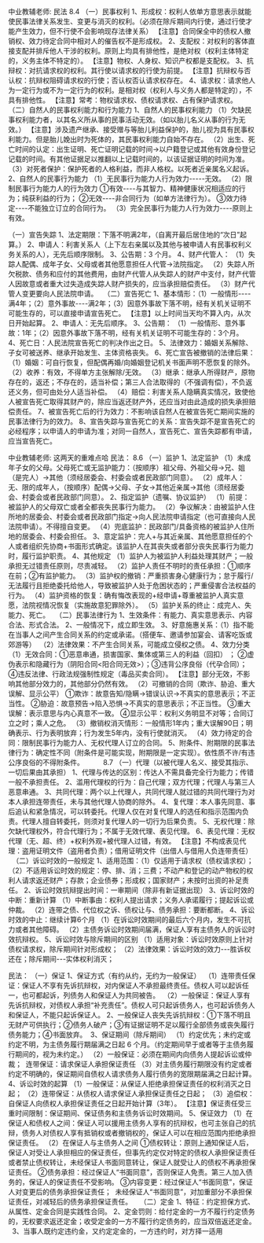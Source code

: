 中业教辅老师:
民法
8.4
（一）民事权利
1、形成权：权利人依单方意思表示就能使民事法律关系发生、变更与消灭的权利。（必须在除斥期间内行使，通过行使才能产生效力，但不行使不会影响现存法律关系）
【注意】合同保全中的债权人撤销权、效力待定合同中相对人的催告权不是形成权。
2、支配权：对权利的客体直接支配并排斥他人干涉的权利。原则上均具有排他性，是绝对权（权利主体特定的，义务主体不特定的）。
【注意】物权、人身权、知识产权都是支配权。
3、抗辩权：对抗请求权的权利。其行使以请求权的行使为前提。
【注意】抗辩权与否认权：抗辩权阻碍请求权的行使；否认权否认请求权存在。
4、请求权：请求他人为一定行为或不为一定行为的权利。是相对权（权利人与义务人都是特定的），不具有排他性。
【注意】常考：物权请求权、债权请求权、占有保护请求权。
 
（二）自然人的民事权利能力和行为能力
1、自然人的民事权利能力
（1）欠缺民事权利能力者，以其名义所从事的民事活动无效。（如以胎儿名义从事的行为无效。）
【注意】涉及遗产继承、接受赠与等胎儿利益保护的，胎儿视为具有民事权利能力。但是胎儿娩出时为死体的，其民事权利能力自始不存在。
（2）出生、死亡时间的认定：出生证明、死亡证明记载的时间→以户籍登记或其他有效身份登记记载的时间。有其他证据足以推翻以上记载时间的，以该证据证明的时间为准。
（3）对死者保护：保护死者的人格利益，而非人格权。以死者近亲属名义起诉。
2、自然人的民事行为能力
（1）无民事行为能力人行为效力-----无效。
（2）限制民事行为能力人的行为效力
①有效----与其智力、精神健康状况相适应的行为；纯获利益的行为；
②无效----非合同行为（如单方法律行为）。
③效力待定----不能独立订立的合同行为。
（3）完全民事行为能力人行为效力----原则上有效。


（一）宣告失踪
1、法定期限：下落不明满2年，（自离开最后居住地的“次日”起算。）
2、申请人：利害关系人（上下左右亲属以及其他与被申请人有民事权利义务关系的人），无先后顺序限制。
3、公告期：3 个月。
4、财产代管人：
（1）失踪人配偶、成年子女、父母或者其他愿意担任人代管→法院指定。
（2）失踪人所欠税款、债务和应付的其他费用，由财产代管人从失踪人的财产中支付，财产代管人因故意或者重大过失造成失踪人财产损失的，应当承担赔偿责任。
（3）财产代管人变更要向人民法院申请。
 
（二）宣告死亡 
1、基本情形：（1）一般情形----满4年；（2）意外事故----满2年；（3）因意外事故下落不明，经有关机关证明不可能生存的，可以直接申请宣告死亡。 
【注意】以上时间当天均不算入内，从次日开始起算。
2、申请人：无先后顺序。
3、公告期： （1）一般情形、意外事故：1年；（2）因意外事故下落不明，经有关机关证明不可能生存的：3个月。
4、死亡日：人民法院宣告死亡的判决作出之日。
5、法律效力：婚姻关系解除、子女可被送养、继承开始发生、主体资格丧失。
6、死亡宣告被撤销的法律后果：
（1）婚姻：可自行恢复，但配偶再婚/向婚姻登记机关书面声明不愿恢复的除外。
（2）收养：有效，不得单方主张解除/无效。
（3）继承：继承人所得财产，原物存在的，返还；不存在的，适当补偿；第三人合法取得的（不强调有偿），不负返还义务，但可由处分人适当补偿。
（4）赔偿：利害关系人隐瞒真实情况，致使他人被宣告死亡取得其财产的，除应当返还财产外，还应当对由此造成的损失承担赔偿责任。 
7、被宣告死亡后的行为效力：不影响该自然人在被宣告死亡期间实施的民事法律行为的效力。
8、宣告失踪与宣告死亡的关系：宣告失踪不是宣告死亡的必经程序；以申请人的申请为准；对同一自然人，宣告死亡、宣告失踪都有申请，应当宣告死亡。


中业教辅老师:
这两天的重难点哈
民法：
8.6
（一）监护
1、法定监护
（1）未成年子女的父母。父母死亡或无监护能力：（按顺序）祖父母、外祖父母→兄、姐（是完人）→其他（须经居委会、村委会或者民政部门同意）。
（2）成年人：无、限的成年人，（按顺序）配偶→父母、子女→其他近亲属→其他（须经居委会、村委会或者民政部门同意）。
2、指定监护（遗嘱、协议监护）
（1）前提：被监护人的父母双亡或者全都丧失民事行为能力。
（2）争议解决：由被监护人住所地的居委会、村委会或者民政部门指定→向人民法院申请指定（也可直接向人民法院申请）。不得擅自变更。
（4）兜底监护：民政部门/具备资格的被监护人住所地的居委会、村委会担任。
3、意定监护：完人+与其近亲属、其他愿意担任的个人或者组织先协商+书面形式确定。该监护人在其丧失或者部分丧失民事行为能力时，履行监护职责。
4、其他规定
（1）监护人为被监护人利益处理其财产；一般承担无过错责任原则，尽责减轻。
（2）监护人责任不明时的责任承担：①顺序在前；②有监护能力。
（3）监护权的撤销：严重损害身心健康行为；怠于履行/无法履行且拒绝委托给他人，导致被监护人处于危困状态的；严重侵害合法权益的行为。
（4）监护资格的恢复：确有悔改表现的+经申请+尊重被监护人真实意愿，法院视情况恢复（实施故意犯罪除外）。
（5）监护关系的终止：成完人、失能力、死亡。
 
（二）民事法律行为
1、生效条件：有能力、真实意思表示、内容合法、形式合法。
2、一般情况下，成立即生效。
3、好意施惠关系：（1）指不能在当事人之间产生合同关系的约定或承诺。（搭便车、邀请参加宴会、请客吃饭或郊游等）  （2）法律效果：不产生合同关系，可能成立侵权之债。
4、效力分类
（1）无效合同：①恶意串通，损害国家、集体或第三人的利益（回扣） ；
②虚伪表示和隐藏行为（阴阳合同<阳合同无效>）；③违背公序良俗（代孕合同）；④违反法律、行政法规强制性规定（毒品买卖合同）。
【注意】部分无效，不影响其他部分效力的，其他部分仍然有效。
（2）可撤销的合同（欺诈、胁迫、重大误解、显示公平）
①欺诈：故意告知/隐瞒→错误认识→不真实的意思表示；不正当性。
②胁迫：故意预告→陷入恐惧→不真实的意思表示；不正当性。
③重大误解：表示意思与内心真意不一致。
④显示公平：权利义务明显不对等；合同订立之时；乘人之危。
（3）撤销权消灭情形：一般情形1年内；重大误解90日；明确表示、行为表明放弃；行为发生5年内，没有行使就消灭。
（4）效力待定的合同：限制民事行为能力人、无权代理人订立的合同。
5、附条件、附期限的民事法律行为：确定性不同（附条件是可能实现，附期限是一定实现）。依性质不许/有违公序良俗的不得附条件。   
 
 
 
8.7
（一）代理（以被代理人名义、接受其指示、一切后果由其承担）
1、代理与传达的区别：传达人不需具备完全行为能力；传错一般不承担责任。 
2、滥用代理权的行为：自己代理；双方代理；代理人与第三人恶意串通。 
3、共同代理：两个以上代理人，共同代理人就过错的共同代理行为对本人承担连带责任，未与其他代理人协商的除外。
4、复代理：本人事先同意、事后追认和紧急情况，可以转委托。代理人仅在对复代理人的选任和指示范围内负责。代理人擅自转委托，则须对复代理人的一切行为后果负责。
5、无权代理：除欠缺代理权外，符合代理行为；不属于无效代理、表见代理。
6、表见代理：无权代理（无、超、终）+权利外观+被代理人过错，有效。
【注意】不构成表见代理：盗用证明文件（盗用者负责）；借用证明文件（出借人与借用人负连带责任）
 
（二）诉讼时效的一般规定
1、适用范围：（1）仅适用于请求权（债权请求权）；（2）不适用诉讼时效的规定：停、排、消；三费；不动产和登记的动产物权的权利人请求返还财产；存款；企业债券；形成权；国家财产；未按时出资的补足责任。
2、诉讼时效抗辩提出时间：一审期间（除非有新证据出现）
3、诉讼时效的中断：重新计算
（1）中断事由：权利人提出请求；义务人承诺履行；提起诉讼或仲裁。
（2）连带之债、代位权之诉、债权让与、债务承担：要断都断。
4、诉讼时效的中止：继续计算6个月
（1）在诉讼时效期间的最后六个月内，发生不可抗力或者其他障碍。
（2）主债务诉讼时效期间届满，保证人享有主债务人的诉讼时效抗辩权。
5、诉讼时效与除斥期间的区别
（1）适用对象：诉讼时效原则上针对债权请求权，除斥期间针对形成权；
（2）法律效果：诉讼时效的效力---胜诉权还在；除斥期间---实体权利消灭；

民法：
（一）保证
1、保证方式（有约从约，无约为一般保证） 
（1）连带责任保证：保证人不享有先诉抗辩权，对内保证人不承担最终责任。债权人可以起诉任一，也可都起诉，列债务人和保证人为共同被告。 
（2）一般保证：保证人享有先诉抗辩权，对债权人承担“补充责任”。债权人可只起诉债务人，也可起诉债务人和保证人，不能只起诉保证人。
2、一般保证人丧失先诉抗辩权：①下落不明且无财产可供执行；②债务人破产；③有证据证明不足以履行全部债务或丧失履行债务能力；④书面放弃。 
3、保证期间（除斥期间） 
（1）约定优先；未约定或约定不明，为主债务履行期届满之日起 6 个月。（约定期间早于或者等于主债务履行期间的，视为未约定。） 
（2）一般保证：必须在期间内向债务人提起诉讼或仲裁；
 连带保证：请求保证人承担保证责任
（3）对主债务履行期限没有约定或者约定不明确的，保证期间自债权人请求债务人履行债务的宽限期届满之日起计算。 
4、诉讼时效的起算 
（1）一般保证：从保证人拒绝承担保证责任的权利消灭之日起； 
（2）连带保证：从债权人请求保证人承担保证责任之日起；
（3）追偿权：自保证人向债权人承担保证责任之日起开始计算（3年）。
【注意】保证责任受三重时间限制：保证期间、保证债务和主债务诉讼时效期间。
5、保证效力
（1）在保证人和债权人之间：保证人可以援用主债务人享有的抗辩权，也可主张自己的抗辩，债务人对债权人享有抵销权或者撤销权的，保证人可以在相应范围内拒绝承担保证责任。
（2）在保证人与主债务人之间
①债权转让：原则上通知保证人后，保证人对受让人承担相应的保证责任，但事先约定仅对特定的债权人承担保证责任或者禁止债权转让，未经保证人书面同意转让，保证人就受让人的债权不再承担保证责任。
②债务承担：经过保证人“书面同意”，否则保证人免责。第三人加入债务的，保证人的保证责任不受影响。
③内容变更：经过保证人“书面同意”，保证人对变更后的债务承担保证责任； 
未经保证人“书面同意”，对加重部分不承担保证责任，对减轻后的债务承担保证责任。 
 
（二）定金
1、特征：约定担保方式、从属性、定金合同是实践性合同。
2、定金罚则：给付定金的一方不履行约定债务的，无权要求返还定金；收受定金的一方不履行约定债务的，应当双倍返还定金。  
3、当事人既约定违约金，又约定定金的，一方违约时，对方择一适用

